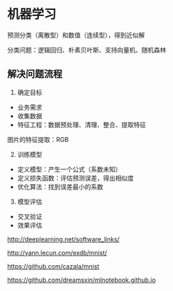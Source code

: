 # 机器学习

预测分类（离散型）和数值（连续型），得到近似解

分类问题：逻辑回归、朴素贝叶斯、支持向量机、随机森林

## 解决问题流程

1. 确定目标

- 业务需求
- 收集数据
- 特征工程：数据预处理、清理、整合、提取特征

图片的特征提取：RGB

2. 训练模型

- 定义模型：产生一个公式（系数未知）
- 定义损失函数：评估预测误差，得出相似度
- 优化算法：找到误差最小的系数

3. 模型评估

- 交叉验证
- 效果评估

http://deeplearning.net/software_links/

http://yann.lecun.com/exdb/mnist/

https://github.com/cazala/mnist

https://github.com/dreamsxin/mlnotebook.github.io
